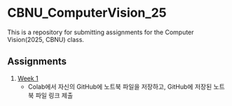 # CBNU_ComputerVision_25
This is a repository for submitting assignments for the Computer Vision(2025, CBNU) class.

## Assignments
1. [Week 1](Week1.ipynb)
    - Colab에서 자신의 GitHub에 노트북 파일을 저장하고, GitHub에 저장된 노트북 파일 링크 제출
